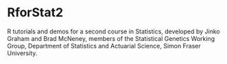 # RforStat2
R tutorials and demos for a second course in Statistics, developed by Jinko Graham and Brad McNeney, 
members of the Statistical Genetics Working Group, Department of Statistics and Actuarial Science, 
Simon Fraser University.


